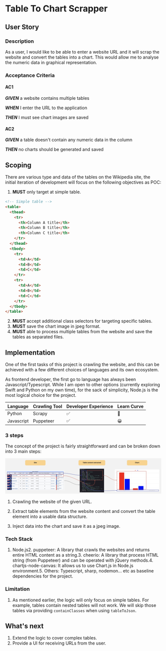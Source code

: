 # Table To Chart Scrapper

## User Story

### Description

As a user, I would like to be able to enter a website URL and it will scrap the website and convert the tables into a chart. This would allow me to analyse the numeric data in graphical representation.

### Acceptance Criteria

#### AC1

**_GIVEN_** a website contains multiple tables

**_WHEN_** I enter the URL to the application

**_THEN_** I must see chart images are saved

#### AC2

**_GIVEN_** a table doesn't contain any numeric data in the column

**_THEN_** no charts should be generated and saved

## Scoping

There are various type and data of the tables on the Wikipedia site, the initial iteration of development will focus on the following objectives as POC:

1. **MUST** only target at simple table.

```html
<!-- Simple table -->
<table>
  <thead>
    <tr>
      <th>Column A title</th>
      <th>Column B title</th>
      <th>Column C title</th>
    </tr>
  </thead>
  <tbody>
    <tr>
      <td>A</td>
      <td>B</td>
      <td>C</td>
    </tr>
    <tr>
      <td>A</td>
      <td>B</td>
      <td>C</td>
    </tr>
  </tbody>
</table>
```

2. **MUST** accept additional class selectors for targeting specific tables.
3. **MUST** save the chart image in jpeg format.
4. **MUST** able to process multiple tables from the website and save the tables as separated files.

## Implementation

One of the first tasks of this project is crawling the website, and this can be achieved with a few different choices of languages and its own ecosystem.

As frontend developer, the first go to language has always been Javascript/Typescript. While I am open to other options (currently exploring Swift and Python on my own time), for the sack of simplicity, Node.js is the most logical choice for the project.

| Language   | Crawling Tool | Developer Experience | Learn Curve |
| ---------- | ------------- | -------------------- | ----------- |
| Python     | Scrapy        | ✅                   | 🧐          |
| Javascript | Puppeteer     | ✅                   | 😀          |

### 3 steps

The concept of the project is fairly straightforward and can be broken down into 3 main steps:

![3_steps](./docs/assets/3_steps.jpg '3_steps')

1. Crawling the website of the given URL.

2. Extract table elements from the website content and convert the table element into a usable data structure.

3. Inject data into the chart and save it as a jpeg image.

### Tech Stack

1. Node.js2. puppeteer: A library that crawls the websites and returns entire HTML content as a string.3. cheerio: A library that process HTML string (from Puppeteer) and can be operated with jQuery methods.4. chartjs-node-canvas: It allows us to use Chart.js in Node.js environment.5. Others: Typescript, sharp, nodemon... etc as baseline dependencies for the project.

### Limitation

1. As mentioned earlier, the logic will only focus on simple tables. For example, tables contain nested tables will not work. We will skip those tables via providing `containClasses` when using `tableToJson`.

## What's next

1. Extend the logic to cover complex tables.
2. Provide a UI for receiving URLs from the user.
